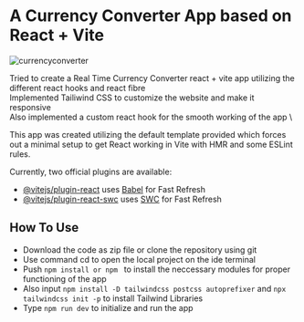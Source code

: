 # A Currency Converter App based on React + Vite

![currencyconverter](https://github.com/SecondMikasa/Currency_Converter/assets/129872339/f08ace2f-8d4c-4065-84e4-fdd74159c190)

Tried to create a Real Time Currency Converter react + vite app utilizing the different react hooks and react fibre \
Implemented Tailiwind CSS to customize the website and make it responsive \
Also implemented a custom react hook for the smooth working of the app \

This app was created utilizing the default template provided which forces out a minimal setup to get React working in Vite with HMR and some ESLint rules.

Currently, two official plugins are available:

- [@vitejs/plugin-react](https://github.com/vitejs/vite-plugin-react/blob/main/packages/plugin-react/README.md) uses [Babel](https://babeljs.io/) for Fast Refresh
- [@vitejs/plugin-react-swc](https://github.com/vitejs/vite-plugin-react-swc) uses [SWC](https://swc.rs/) for Fast Refresh

## How To Use
- Download the code as zip file or clone the repository using git
- Use command cd to open the local project on the ide terminal
- Push `npm install or npm ` to install the neccessary modules for proper functioning of the app
- Also input `npm install -D tailwindcss postcss autoprefixer` and `npx tailwindcss init -p` to install Tailwind Libraries
- Type `npm run dev` to initialize and run the app

    
